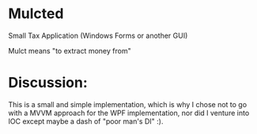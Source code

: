 # Mulcted
Small Tax Application (Windows Forms or another GUI)

Mulct means "to extract money from"


# Discussion:
This is a small and simple implementation, which is why I chose not to go with a MVVM approach for the WPF implementation, nor did I venture into IOC except maybe a dash of "poor man's DI" :).
